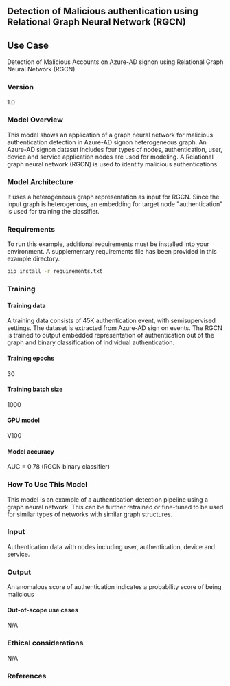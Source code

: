 ## Detection of Malicious authentication  using Relational Graph Neural Network (RGCN)

## Use Case
Detection of Malicious Accounts on Azure-AD signon using Relational Graph Neural Network (RGCN)

### Version
1.0

### Model Overview

This model shows an application of a graph neural network for malicious authentication detection in Azure-AD signon heterogeneous graph. An Azure-AD signon dataset  includes four types of nodes, authentication, user, device and service application nodes are used for modeling. A Relational graph neural network (RGCN)  is used to identify malicious authentications.

### Model Architecture
It uses a  heterogeneous graph representation as input for RGCN. Since the input graph is heterogenous, an embedding for target node "authentication" is used for training the classifier.

### Requirements 
To run this example, additional requirements must be installed into your environment. A supplementary requirements file has been provided in this example directory.

```bash 
pip install -r requirements.txt
```

### Training
#### Training data

A training data consists of 45K authentication event, with semisupervised settings. The dataset is extracted from Azure-AD sign on events. The RGCN is trained to output embedded representation of authentication out of the graph and binary classification of individual authentication. 
#### Training epochs
30

#### Training batch size
1000

#### GPU model
V100

#### Model accuracy
AUC = 0.78 (RGCN binary classifier)


### How To Use This Model
This model is an example of a authentication detection pipeline using a graph neural network. This can be further retrained or fine-tuned to be used for similar types of  networks with similar graph structures.

### Input
Authentication data with nodes including user, authentication, device and service.

### Output
An anomalous score of authentication indicates a probability score of being malicious

#### Out-of-scope use cases
N/A

### Ethical considerations
N/A

### References
